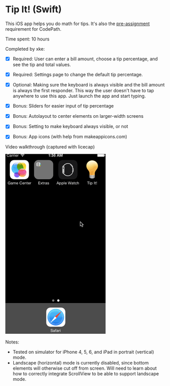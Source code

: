 # Tip It! (Swift)

This iOS app helps you do math for tips. It's also the [pre-assignment](https://gist.github.com/timothy1ee/7747214) requirement for CodePath.

Time spent: 10 hours

Completed by xke:

* [x] Required: User can enter a bill amount, choose a tip percentage, and see the tip and total values.
* [x] Required: Settings page to change the default tip percentage.
* [x] Optional: Making sure the keyboard is always visible and the bill amount is always the first responder. This way the user doesn't have to tap anywhere to use this app. Just launch the app and start typing.

* [x] Bonus: Sliders for easier input of tip percentage
* [x] Bonus: Autolayout to center elements on larger-width screens
* [x] Bonus: Setting to make keyboard always visible, or not
* [x] Bonus: App icons (with help from makeappicons.com)

Video walkthrough (captured with licecap)

![Video Walkthrough](TipItAnimated.gif)

Notes:

* Tested on simulator for iPhone 4, 5, 6, and iPad in portrait (vertical) mode. 
* Landscape (horizontal) mode is currently disabled, since bottom elements will otherwise cut off from screen. Will need to learn about how to correctly integrate ScrollView to be able to support landscape mode.


